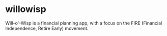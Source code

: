 # willowisp
Will-o'-Wisp is a financial planning app, with a focus on the FIRE (Financial Independence, Retire Early) movement.
